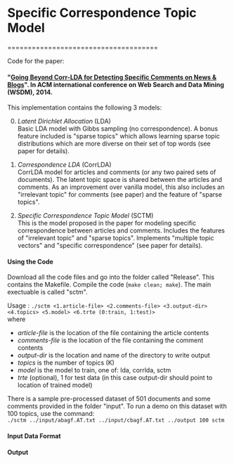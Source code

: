 # Specific Correspondence Topic Model
=====================================

Code for the paper: 
#### "[Going Beyond Corr-LDA for Detecting Specific Comments on News & Blogs](http://dl.acm.org/citation.cfm?id=2556231)". In ACM international conference on Web Search and Data Mining (WSDM), 2014.

This implementation contains the following 3 models:  

0. *Latent Dirichlet Allocation* (LDA)  
   Basic LDA model with Gibbs sampling (no correspondence). A bonus feature included is "sparse topics" which allows learning sparse topic distributions which are more diverse on their set of top words (see paper for details).

0. *Correspondence LDA* (CorrLDA)  
   CorrLDA model for articles and comments (or any two paired sets of documents). The latent topic space is shared between the articles and comments. As an improvement over vanilla model, this also includes an "irrelevant topic" for comments (see paper) and the feature of "sparse topics".

0. *Specific Correspondence Topic Model* (SCTM)  
   This is the model proposed in the paper for modeling specific correspondence between articles and comments. Includes the features of "irrelevant topic" and "sparse topics". Implements "multiple topic vectors" and "specific correspondence" (see paper for details).


#### Using the Code
Download all the code files and go into the folder called "Release". This contains the Makefile. Compile the code (`make clean; make`). The main exectuable is called "sctm".  

Usage : `./sctm <1.article-file> <2.comments-file> <3.output-dir> <4.topics> <5.model> <6.trte (0:train, 1:test)>`  
where  
- _article-file_ is the location of the file containing the article contents
- _comments-file_ is the location of the file containing the comment contents
- _output-dir_ is the location and name of the directory to write output
- _topics_ is the number of topics (K)
- _model_ is the model to train, one of: lda, corrlda, sctm
- _trte_ (optional), 1 for test data (in this case output-dir should point to location of trained model)

There is a sample pre-processed dataset of 501 documents and some comments provided in the folder "input". To run a demo on this dataset with 100 topics, use the command:  
`./sctm ../input/abagf.AT.txt ../input/cbagf.AT.txt ../output 100 sctm`


#### Input Data Format


#### Output
